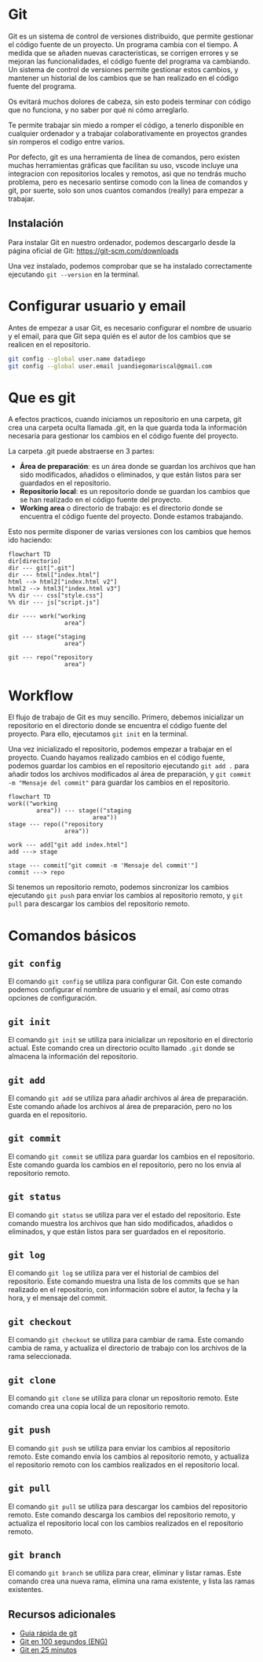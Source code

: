 # Git
Git es un sistema de control de versiones distribuido, que permite gestionar el código fuente de un proyecto.
Un programa cambia con el tiempo. A medida que se añaden nuevas características, se corrigen errores y se mejoran las funcionalidades, el código fuente del programa va cambiando. Un sistema de control de versiones permite gestionar estos cambios, y mantener un historial de los cambios que se han realizado en el código fuente del programa.

Os evitará muchos dolores de cabeza, sin esto podeis terminar con código que no funciona, y no saber por qué ni cómo arreglarlo.

Te permite trabajar sin miedo a romper el código, a tenerlo disponible en cualquier ordenador y a trabajar colaborativamente en proyectos grandes sin romperos el codigo entre varios.

Por defecto, git es una herramienta de línea de comandos, pero existen muchas herramientas gráficas que facilitan su uso, vscode incluye una integracion con repositorios locales y remotos, asi que no tendrás mucho problema, pero es necesario sentirse comodo con la linea de comandos y git, por suerte, solo son unos cuantos comandos (really) para empezar a trabajar.

## Instalación
Para instalar Git en nuestro ordenador, podemos descargarlo desde la página oficial de Git: https://git-scm.com/downloads

Una vez instalado, podemos comprobar que se ha instalado correctamente ejecutando `git --version` en la terminal.

# Configurar usuario y email
Antes de empezar a usar Git, es necesario configurar el nombre de usuario y el email, para que Git sepa quién es el autor de los cambios que se realicen en el repositorio.

```bash
git config --global user.name datadiego
git config --global user.email juandiegomariscal@gmail.com
```
# Que es git
A efectos practicos, cuando iniciamos un repositorio en una carpeta, git crea una carpeta oculta llamada .git, en la que guarda toda la información necesaria para gestionar los cambios en el código fuente del proyecto.

La carpeta .git puede abstraerse en 3 partes:
- **Área de preparación**: es un área donde se guardan los archivos que han sido modificados, añadidos o eliminados, y que están listos para ser guardados en el repositorio.
- **Repositorio local**: es un repositorio donde se guardan los cambios que se han realizado en el código fuente del proyecto.
- **Working area** o directorio de trabajo: es el directorio donde se encuentra el código fuente del proyecto. Donde estamos trabajando.

Esto nos permite disponer de varias versiones con los cambios que hemos ido haciendo:
```mermaid
flowchart TD
dir[directorio]
dir --- git[".git"]
dir --- html["index.html"]
html --> html2["index.html v2"]
html2 --> html3["index.html v3"]
%% dir --- css["style.css"]
%% dir --- js["script.js"]

dir ---- work("working
                area")

git --- stage("staging
                area")

git --- repo("repository
                area")
```


# Workflow
El flujo de trabajo de Git es muy sencillo.
Primero, debemos inicializar un repositorio en el directorio donde se encuentra el código fuente del proyecto. Para ello, ejecutamos `git init` en la terminal.

Una vez inicializado el repositorio, podemos empezar a trabajar en el proyecto. Cuando hayamos realizado cambios en el código fuente, podemos guardar los cambios en el repositorio ejecutando `git add .` para añadir todos los archivos modificados al área de preparación, y `git commit -m "Mensaje del commit"` para guardar los cambios en el repositorio.

```mermaid	
flowchart TD
work(("working
        area")) --- stage(("staging
                        area"))
stage --- repo(("repository
                area"))

work --- add["git add index.html"]
add ---> stage

stage --- commit["git commit -m 'Mensaje del commit'"]
commit ---> repo

```

Si tenemos un repositorio remoto, podemos sincronizar los cambios ejecutando `git push` para enviar los cambios al repositorio remoto, y `git pull` para descargar los cambios del repositorio remoto.

# Comandos básicos

## `git config`
El comando `git config` se utiliza para configurar Git. Con este comando podemos configurar el nombre de usuario y el email, así como otras opciones de configuración.

## `git init`
El comando `git init` se utiliza para inicializar un repositorio en el directorio actual. Este comando crea un directorio oculto llamado `.git` donde se almacena la información del repositorio.

## `git add`
El comando `git add` se utiliza para añadir archivos al área de preparación. Este comando añade los archivos al área de preparación, pero no los guarda en el repositorio.

## `git commit`
El comando `git commit` se utiliza para guardar los cambios en el repositorio. Este comando guarda los cambios en el repositorio, pero no los envía al repositorio remoto.

## `git status`
El comando `git status` se utiliza para ver el estado del repositorio. Este comando muestra los archivos que han sido modificados, añadidos o eliminados, y que están listos para ser guardados en el repositorio.

## `git log`
El comando `git log` se utiliza para ver el historial de cambios del repositorio. Este comando muestra una lista de los commits que se han realizado en el repositorio, con información sobre el autor, la fecha y la hora, y el mensaje del commit.

## `git checkout`
El comando `git checkout` se utiliza para cambiar de rama. Este comando cambia de rama, y actualiza el directorio de trabajo con los archivos de la rama seleccionada.

## `git clone`
El comando `git clone` se utiliza para clonar un repositorio remoto. Este comando crea una copia local de un repositorio remoto.

## `git push`
El comando `git push` se utiliza para enviar los cambios al repositorio remoto. Este comando envía los cambios al repositorio remoto, y actualiza el repositorio remoto con los cambios realizados en el repositorio local.

## `git pull`
El comando `git pull` se utiliza para descargar los cambios del repositorio remoto. Este comando descarga los cambios del repositorio remoto, y actualiza el repositorio local con los cambios realizados en el repositorio remoto.

## `git branch`
El comando `git branch` se utiliza para crear, eliminar y listar ramas. Este comando crea una nueva rama, elimina una rama existente, y lista las ramas existentes.

## Recursos adicionales
- [Guia rápida de git](https://rogerdudler.github.io/git-guide/index.es.html)
- [Git en 100 segundos (ENG)](https://www.youtube.com/watch?v=hwP7WQkmECE)
- [Git en 25 minutos](https://www.youtube.com/watch?v=hWglK8nWh60)
